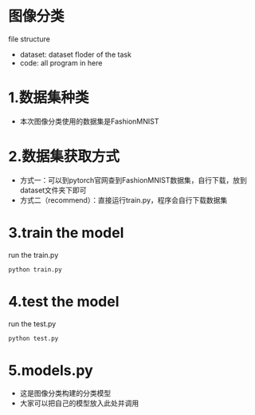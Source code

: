 # 图像分类
file structure
- dataset: dataset floder of the task 
- code: all program in here

# 1.数据集种类
- 本次图像分类使用的数据集是FashionMNIST
# 2.数据集获取方式
- 方式一：可以到pytorch官网查到FashionMNIST数据集，自行下载，放到dataset文件夹下即可
- 方式二（recommend）：直接运行train.py，程序会自行下载数据集

# 3.train the model
run the train.py
```Python
python train.py
```

# 4.test the model
run the test.py
```Python
python test.py
```
# 5.models.py
- 这是图像分类构建的分类模型
- 大家可以把自己的模型放入此处并调用
